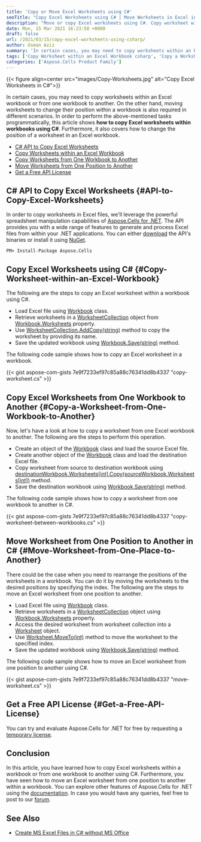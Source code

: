 ```yaml
---
title: 'Copy or Move Excel Worksheets using C#'
seoTitle: "Copy Excel Worksheets using C# | Move Worksheets in Excel in C#"
description: "Move or copy Excel worksheets using C#. Copy worksheet within an Excel workbook or different workbooks using C#. Move sheets in a workbook."
date: Mon, 15 Mar 2021 16:23:50 +0000
draft: false
url: /2021/03/15/copy-excel-worksheets-using-csharp/
author: Usman Aziz
summary: 'In certain cases, you may need to copy worksheets within an Excel workbook or from one workbook to another. On the other hand, moving worksheets to change their position within a workbook is also required in different scenarios. In order to perform the above-mentioned tasks programmatically, this article shows **how to copy worksheets within Excel workbooks using C#**. Furthermore, it also covers how to change the position of a worksheet in an Excel workbook.'
tags: ['Copy Worksheet within an Excel Workbook csharp', 'Copy a Worksheet from One Workbook to Another csharp', 'Csharp API to Copy Excel Worksheets', 'Move Worksheet from One Place to Another csharp']
categories: ['Aspose.Cells Product Family']
---
```




{{< figure align=center src="images/Copy-Worksheets.jpg" alt="Copy Excel Worksheets in C#">}}


In certain cases, you may need to copy worksheets within an Excel workbook or from one workbook to another. On the other hand, moving worksheets to change their position within a workbook is also required in different scenarios. In order to perform the above-mentioned tasks programmatically, this article shows **how to copy Excel worksheets within workbooks using C#**. Furthermore, it also covers how to change the position of a worksheet in an Excel workbook.

*   [C# API to Copy Excel Worksheets][1]
*   [Copy Worksheets within an Excel Workbook][2]
*   [Copy Worksheets from One Workbook to Another][3]
*   [Move Worksheets from One Position to Another][4]
*   [Get a Free API License][5]

## C# API to Copy Excel Worksheets {#API-to-Copy-Excel-Worksheets}

In order to copy worksheets in Excel files, we'll leverage the powerful spreadsheet manipulation capabilities of [Aspose.Cells for .NET][6]. The API provides you with a wide range of features to generate and process Excel files from within your .NET applications. You can either [download][7] the API's binaries or install it using [NuGet][8].

```
PM> Install-Package Aspose.Cells
```

## Copy Excel Worksheets using C# {#Copy-Worksheet-within-an-Excel-Workbook}

The following are the steps to copy an Excel worksheet within a workbook using C#.

*   Load Excel file using [Workbook][9] class.
*   Retrieve worksheets in a [WorksheetCollection][10] object from [Workbook.Worksheets][11] property.
*   Use [WorksheetCollection.AddCopy(string)][12] method to copy the worksheet by providing its name.
*   Save the updated workbook using [Workbook.Save(string)][13] method.

The following code sample shows how to copy an Excel worksheet in a workbook.

{{< gist aspose-com-gists 7e9f7233ef97c85a88c76341dd8b4337 "copy-worksheet.cs" >}}

## Copy Excel Worksheets from One Workbook to Another {#Copy-a-Worksheet-from-One-Workbook-to-Another}

Now, let's have a look at how to copy a worksheet from one Excel workbook to another. The following are the steps to perform this operation.

*   Create an object of the [Workbook][14] class and load the source Excel file.
*   Create another object of the [Workbook][15] class and load the destination Excel file.
*   Copy worksheet from source to destination workbook using [destinationWorkbook.Worksheets\[int\].Copy(sourceWorkbook.Worksheets\[int\])][16] method.
*   Save the destination workbook using [Workbook.Save(string)][17] method.

The following code sample shows how to copy a worksheet from one workbook to another in C#.

{{< gist aspose-com-gists 7e9f7233ef97c85a88c76341dd8b4337 "copy-worksheet-between-workbooks.cs" >}}

## Move Worksheet from One Position to Another in C# {#Move-Worksheet-from-One-Place-to-Another}

There could be the case when you need to rearrange the positions of the worksheets in a workbook. You can do it by moving the worksheets to the desired positions by specifying the index. The following are the steps to move an Excel worksheet from one position to another.

*   Load Excel file using [Workbook][18] class.
*   Retrieve worksheets in a [WorksheetCollection][19] object using [Workbook.Worksheets][20] property.
*   Access the desired worksheet from worksheet collection into a [Worksheet][21] object.
*   Use [Worksheet.MoveTo(int)][22] method to move the worksheet to the specified index.
*   Save the updated workbook using [Workbook.Save(string)][23] method.

The following code sample shows how to move an Excel worksheet from one position to another using C#.

{{< gist aspose-com-gists 7e9f7233ef97c85a88c76341dd8b4337 "move-worksheet.cs" >}}

## Get a Free API License {#Get-a-Free-API-License}

You can try and evaluate Aspose.Cells for .NET for free by requesting a [temporary license][24].

## Conclusion

In this article, you have learned how to copy Excel worksheets within a workbook or from one workbook to another using C#. Furthermore, you have seen how to move an Excel worksheet from one position to another within a workbook. You can explore other features of Aspose.Cells for .NET using the [documentation][25]. In case you would have any queries, feel free to post to our [forum][26].

## See Also

*   [Create MS Excel Files in C# without MS Office][27]




[1]: #API-to-Copy-Excel-Worksheets
[2]: #Copy-Worksheet-within-an-Excel-Workbook
[3]: #Copy-a-Worksheet-from-One-Workbook-to-Another
[4]: #Move-Worksheet-from-One-Place-to-Another
[5]: #Get-a-Free-API-License
[6]: https://products.aspose.com/cells/net
[7]: https://downloads.aspose.com/cells/net
[8]: https://nuget.org/packages/Aspose.Cells
[9]: https://apireference.aspose.com/cells/net/aspose.cells/workbook
[10]: https://apireference.aspose.com/cells/net/aspose.cells/worksheetcollection
[11]: https://apireference.aspose.com/cells/net/aspose.cells/workbook/properties/worksheets
[12]: https://apireference.aspose.com/cells/net/aspose.cells.worksheetcollection/addcopy/methods/1
[13]: https://apireference.aspose.com/cells/net/aspose.cells.workbook/save/methods/2
[14]: https://apireference.aspose.com/cells/net/aspose.cells/workbook
[15]: https://apireference.aspose.com/cells/net/aspose.cells/workbook
[16]: https://apireference.aspose.com/cells/net/aspose.cells/worksheet/methods/copy
[17]: https://apireference.aspose.com/cells/net/aspose.cells.workbook/save/methods/2
[18]: https://apireference.aspose.com/cells/net/aspose.cells/workbook
[19]: https://apireference.aspose.com/cells/net/aspose.cells/worksheetcollection
[20]: https://apireference.aspose.com/cells/net/aspose.cells/workbook/properties/worksheets
[21]: https://apireference.aspose.com/cells/net/aspose.cells/worksheet
[22]: https://apireference.aspose.com/cells/net/aspose.cells/worksheet/methods/moveto
[23]: https://apireference.aspose.com/cells/net/aspose.cells.workbook/save/methods/2
[24]: https://purchase.aspose.com/temporary-license
[25]: https://docs.aspose.com/cells/net/getting-started/
[26]: https://forum.aspose.com/
[27]: https://blog.aspose.com/2020/01/21/create-excel-xls-xlsx-programmatically-in-csharp-net/





